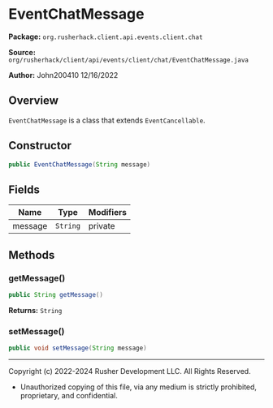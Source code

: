 # EventChatMessage

**Package:** `org.rusherhack.client.api.events.client.chat`

**Source:** `org/rusherhack/client/api/events/client/chat/EventChatMessage.java`

**Author:** John200410 12/16/2022



## Overview

`EventChatMessage` is a class that extends `EventCancellable`.

## Constructor

```java
public EventChatMessage(String message)
```

## Fields

| Name | Type | Modifiers |
|------|------|----------|
| message | `String` | private |


## Methods

### getMessage()

```java
public String getMessage()
```

**Returns:** `String`

### setMessage()

```java
public void setMessage(String message)
```

---

Copyright (c) 2022-2024 Rusher Development LLC. All Rights Reserved.
* Unauthorized copying of this file, via any medium is strictly prohibited, proprietary, and confidential.
